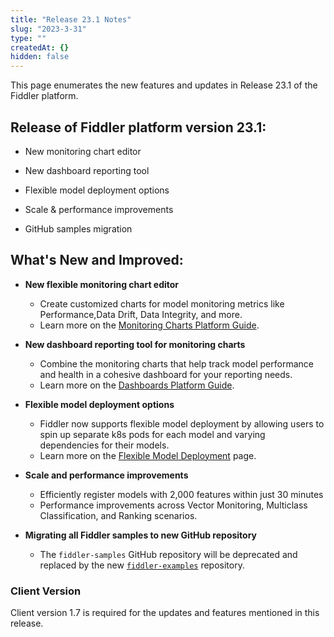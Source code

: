 ```yaml
---
title: "Release 23.1 Notes"
slug: "2023-3-31"
type: ""
createdAt: {}
hidden: false
---
```

This page enumerates the new features and updates in Release 23.1 of the Fiddler platform.

## Release of Fiddler platform version 23.1:

- New monitoring chart editor

- New dashboard reporting tool

- Flexible model deployment options

- Scale & performance improvements

- GitHub samples migration

## What's New and Improved:

- **New flexible monitoring chart editor**
  - Create customized charts for model monitoring metrics like Performance,Data Drift, Data Integrity, and more.
  - Learn more on the [Monitoring Charts Platform Guide](https://docs.fiddler.ai/v1.7/docs/monitoring-charts-platform).

- **New dashboard reporting tool for monitoring charts**
  - Combine the monitoring charts that help track model performance and health in a cohesive dashboard for your reporting needs.
  - Learn more on the [Dashboards Platform Guide](https://docs.fiddler.ai/v1.7/docs/dashboards-platform).

- **Flexible model deployment options**
  - Fiddler now supports flexible model deployment by allowing users to spin up separate k8s pods for each model and varying dependencies for their models.
  - Learn more on the [Flexible Model Deployment](doc:model-deployment) page.

- **Scale and performance improvements**
  - Efficiently register models with 2,000 features within just 30 minutes
  - Performance improvements across Vector Monitoring, Multiclass Classification, and Ranking scenarios.

- **Migrating all Fiddler samples to new GitHub repository**
  - The `fiddler-samples` GitHub repository will be deprecated and replaced by the new [`fiddler-examples`](https://github.com/fiddler-labs/fiddler-examples) repository.

### Client Version

Client version 1.7 is required for the updates and features mentioned in this release.